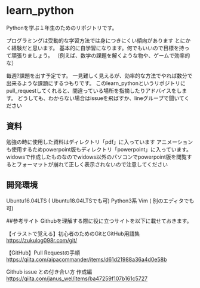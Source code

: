 # learn_python
Pythonを学ぶ１年生のためのリポジトリです。

プログラミングは受動的な学習方法では身につきにくい傾向があります
とにかく経験だと思います。
基本的に自学習になります。何でもいいので目標を持って頑張りましょう。
（例えば、数学の課題を解くような物や、ゲームで効率的な）

毎週?課題を出す予定です。
一見難しく見えるが、効率的な方法でやれば数分で出来るような課題にするつもりです。
このlearn_pythonというリポジトリにpull_requestしてくれると、間違っている場所を指摘したりアドバイスをします。
どうしても、わからない場合はissueを飛ばすか、lineグループで聞いてください

## 資料
勉強の時に使用した資料はディレクトリ「pdf」に入っています
アニメーションも使用するためpowerpoint版もディレクトリ「powerpoint」に入っています。
widowsで作成したものなのでwidows以外のパソコンでpowerpoint版を閲覧するとフォーマットが崩れて正しく表示されないので注意してください

## 開発環境
Ubuntu16.04LTS ( Ubuntu18.04LTSでも可)
Python3系
Vim ( 別のエディタでも可)

##参考サイト
Githubを理解する際に役に立つサイトを以下に載せておきます。

【イラストで覚える】初心者のためのGitとGitHub用語集
https://zukulog098r.com/git/

【GitHub】Pull Requestの手順
https://qiita.com/aipacommander/items/d61d21988a36a4d0e58b

Github issue との付き合い方 作成編
https://qiita.com/janus_wel/items/ba47259f107b161c5727
